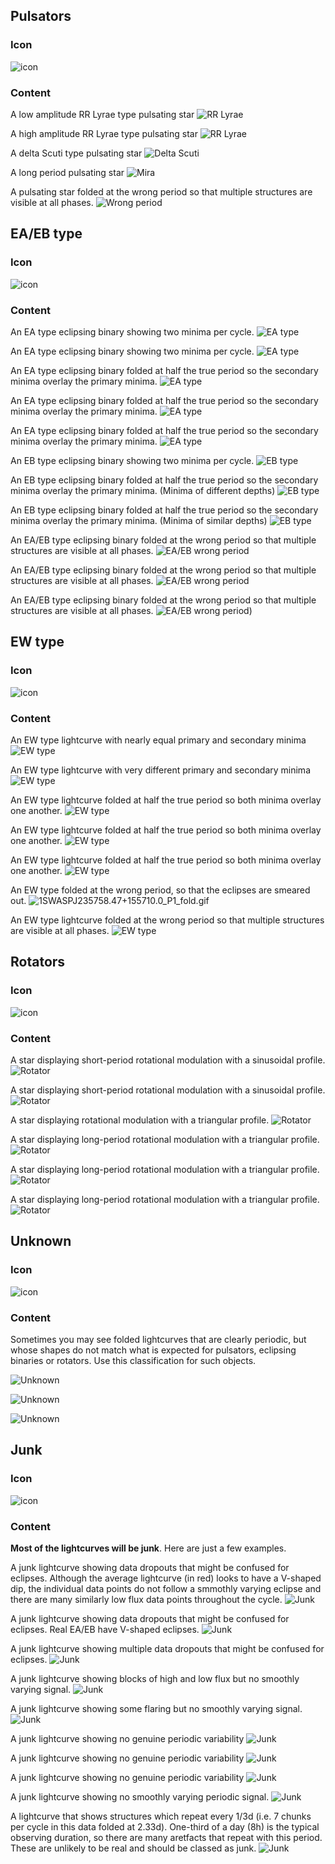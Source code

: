 ## Pulsators

### Icon

![icon](https://panoptes-uploads.zooniverse.org/production/field_guide_attached_image/8f5ad590-5b8f-45b9-9c2e-63622f228f49.gif)

### Content

A low amplitude RR Lyrae type pulsating star
![RR Lyrae](https://panoptes-uploads.zooniverse.org/production/project_attached_image/42a0d5f5-df09-43d4-9a81-4db91b480705.gif)

A high amplitude RR Lyrae type pulsating star
![RR Lyrae](https://panoptes-uploads.zooniverse.org/production/project_attached_image/f3d1665b-4119-4925-ad2c-d786a30ba79d.gif)

A delta Scuti type pulsating star
![Delta Scuti](https://panoptes-uploads.zooniverse.org/production/project_attached_image/f07e972f-20f1-43a1-8a3d-8cd79c7bc331.gif)

A long period pulsating star
![Mira](https://panoptes-uploads.zooniverse.org/production/project_attached_image/f74c2d55-3eeb-4e05-8e3c-232be35f4626.gif)

A pulsating star folded at the wrong period so that multiple structures are visible at all phases.
![Wrong period](https://panoptes-uploads.zooniverse.org/production/project_attached_image/b1b15e76-68fa-45a6-8243-5912af62554f.gif)

## EA/EB type

### Icon

![icon](https://panoptes-uploads.zooniverse.org/production/field_guide_attached_image/0d357e0e-79b1-49f0-bede-220248c2e307.gif)

### Content

An EA type eclipsing binary showing two minima per cycle.
![EA type](https://panoptes-uploads.zooniverse.org/production/project_attached_image/69707b86-c41d-489f-9e68-463f92eace68.gif)

An EA type eclipsing binary showing two minima per cycle.
![EA type](https://panoptes-uploads.zooniverse.org/production/project_attached_image/b5f3ffe4-4472-4378-961b-1bd5c2a8082e.gif)

An EA type eclipsing binary folded at half the true period so the secondary minima overlay the primary minima.
![EA type](https://panoptes-uploads.zooniverse.org/production/project_attached_image/400e030d-b005-4cfb-a931-8f958dda0966.gif)

An EA type eclipsing binary folded at half the true period so the secondary minima overlay the primary minima.
![EA type](https://panoptes-uploads.zooniverse.org/production/project_attached_image/b7dec5f1-9198-466a-ad6d-4be0b624117e.gif)

An EA type eclipsing binary folded at half the true period so the secondary minima overlay the primary minima.
![EA type](https://panoptes-uploads.zooniverse.org/production/project_attached_image/1a9a31ba-a2c2-4786-a189-a5d05f10ef09.gif)

An EB type eclipsing binary showing two minima per cycle.
![EB type](https://panoptes-uploads.zooniverse.org/production/project_attached_image/e0a2cb84-1e26-4920-860d-232c1c0554ed.gif)

An EB type eclipsing binary folded at half the true period so the secondary minima overlay the primary minima. (Minima of different depths)
![EB type](https://panoptes-uploads.zooniverse.org/production/project_attached_image/6eca7cd5-8976-48e3-8c76-931df0fffc9b.gif)

An EB type eclipsing binary folded at half the true period so the secondary minima overlay the primary minima. (Minima of similar depths)
![EB type](https://panoptes-uploads.zooniverse.org/production/project_attached_image/b65ad9e5-4309-4b33-9206-23ba824714e9.gif)

An EA/EB type eclipsing binary folded at the wrong period so that multiple structures are visible at all phases.
![EA/EB wrong period](https://panoptes-uploads.zooniverse.org/production/project_attached_image/f821152d-56aa-4355-9881-f6e2785f8fc2.gif)


An EA/EB type eclipsing binary folded at the wrong period so that multiple structures are visible at all phases.
![EA/EB wrong period](https://panoptes-uploads.zooniverse.org/production/project_attached_image/0e4aa751-1d4b-4519-b540-769acacc7a65.gif)

An EA/EB type eclipsing binary folded at the wrong period so that multiple structures are visible at all phases.
![EA/EB wrong period](https://panoptes-uploads.zooniverse.org/production/project_attached_image/8f1219c8-6dbb-41f5-99f5-d0c8d28824eb.gif))

## EW type

### Icon

![icon](https://panoptes-uploads.zooniverse.org/production/field_guide_attached_image/0db200c6-bc5c-433c-8ea2-6c36b4c08a40.gif)

### Content

An EW type lightcurve with nearly equal primary and secondary minima
![EW type](https://panoptes-uploads.zooniverse.org/production/project_attached_image/b753e9a7-8dee-4acd-8fb9-0c48e92c03a0.gif)

An EW type lightcurve with very different primary and secondary minima
![EW type](https://panoptes-uploads.zooniverse.org/production/project_attached_image/39405708-8a93-4dbf-b200-0dd96d72738e.gif)

An EW type lightcurve folded at half the true period so both minima overlay one another.
![EW type](https://panoptes-uploads.zooniverse.org/production/project_attached_image/60000369-5f52-4d11-98e4-baf01ba87d0e.gif)

An EW type lightcurve folded at half the true period so both minima overlay one another.
![EW type](https://panoptes-uploads.zooniverse.org/production/project_attached_image/52f4da8f-0541-4b98-aa48-c6fbfb3be89c.gif)

An EW type lightcurve folded at half the true period so both minima overlay one another.
![EW type](https://panoptes-uploads.zooniverse.org/production/project_attached_image/78b49a0b-11c6-4f37-9d32-4f3c58dc1521.gif)

An EW type folded at the wrong period, so that the eclipses are smeared out.
![1SWASPJ235758.47+155710.0_P1_fold.gif](https://panoptes-uploads.zooniverse.org/production/project_attached_image/66b0150b-25ed-416f-b50d-3f8145c48818.gif)

An EW type lightcurve folded at the wrong period so that multiple structures are visible at all phases.
![EW type](https://panoptes-uploads.zooniverse.org/production/project_attached_image/d8ed3574-5bcf-4bf7-8d25-be53fbcbe3dd.gif)

## Rotators

### Icon

![icon](https://panoptes-uploads.zooniverse.org/production/field_guide_attached_image/daa2cbda-5536-43ea-8f11-4c9058d44bbe.gif)

### Content

A star displaying short-period rotational modulation with a sinusoidal profile.
![Rotator](https://panoptes-uploads.zooniverse.org/production/project_attached_image/13aee394-f980-4844-bffa-7abf7aee613b.gif)

A star displaying short-period rotational modulation with a sinusoidal profile.
![Rotator](https://panoptes-uploads.zooniverse.org/production/project_attached_image/9ae40460-0d6a-4433-b408-6b63e39af711.gif)

A star displaying rotational modulation with a triangular profile.
![Rotator](https://panoptes-uploads.zooniverse.org/production/project_attached_image/023d1779-b9dc-4a84-baa4-3191e796cb8c.gif)

A star displaying long-period rotational modulation with a triangular profile.
![Rotator](https://panoptes-uploads.zooniverse.org/production/project_attached_image/bf20aad0-c935-417c-ab5b-df423a0a60ef.gif)

A star displaying long-period rotational modulation with a triangular profile.
![Rotator](https://panoptes-uploads.zooniverse.org/production/project_attached_image/ea08403d-8592-49ad-be77-cc2803cce308.gif)

A star displaying long-period rotational modulation with a triangular profile.
![Rotator](https://panoptes-uploads.zooniverse.org/production/project_attached_image/d207a856-f0bf-4736-8251-34d002d583f2.gif)


## Unknown

### Icon

![icon](https://panoptes-uploads.zooniverse.org/production/field_guide_attached_image/e109e06a-29d9-462f-a6a4-a55eacc934c1.gif)

### Content

Sometimes you may see folded lightcurves that are clearly periodic, but whose shapes do not match what is expected for pulsators, eclipsing binaries or rotators. Use this classification for such objects.

![Unknown](https://panoptes-uploads.zooniverse.org/production/project_attached_image/72aa1d96-e4ab-444d-87ff-de0d7ce152b3.gif)

![Unknown](https://panoptes-uploads.zooniverse.org/production/project_attached_image/e9bbd086-2881-45ca-a030-7fd9bad3eaef.gif)

![Unknown](https://panoptes-uploads.zooniverse.org/production/project_attached_image/e631f7a6-2548-4b2e-b15b-c9321d1a492f.gif)

## Junk

### Icon

![icon](https://panoptes-uploads.zooniverse.org/production/field_guide_attached_image/a1712506-d7d0-4aef-9cfc-b125d44d68ea.gif)

### Content

**Most of the lightcurves will be junk**. Here are just a few examples.

A junk lightcurve showing data dropouts that might be confused for eclipses. Although the average lightcurve (in red) looks to have a V-shaped dip, the individual data points do not follow a smmothly varying eclipse and there are many similarly low flux data points throughout the cycle. 
![Junk](https://panoptes-uploads.zooniverse.org/production/project_attached_image/ec6cd37f-6a7e-46bf-b7de-2f3c321c2c31.gif)

A junk lightcurve showing data dropouts that might be confused for eclipses. Real EA/EB have V-shaped eclipses.
![Junk](https://panoptes-uploads.zooniverse.org/production/project_attached_image/2bd071a9-f5e9-4c41-b4ae-a05038e27995.gif)

A junk lightcurve showing multiple data dropouts that might be confused for eclipses.
![Junk](https://panoptes-uploads.zooniverse.org/production/project_attached_image/19d35283-632c-4811-b286-2d5bad71fbe0.gif)

A junk lightcurve showing blocks of high and low flux but no smoothly varying signal.
![Junk](https://panoptes-uploads.zooniverse.org/production/project_attached_image/ddf6ceaa-5c65-4672-99be-27e09317744f.gif)

A junk lightcurve showing some flaring but no smoothly varying signal.
![Junk](https://panoptes-uploads.zooniverse.org/production/project_attached_image/7735827e-9c5b-4946-9d62-bd999438ee2c.gif)

A junk lightcurve showing no genuine periodic variability
![Junk](https://panoptes-uploads.zooniverse.org/production/project_attached_image/b7dc904c-c0f0-4b94-a8e7-08e6f5798800.gif)

A junk lightcurve showing no genuine periodic variability
![Junk](https://panoptes-uploads.zooniverse.org/production/project_attached_image/edeb5241-b988-47ce-b332-2f48dcf3d450.gif)

A junk lightcurve showing no genuine periodic variability
![Junk](https://panoptes-uploads.zooniverse.org/production/project_attached_image/de3da798-a52e-4617-810e-cc75bdf7f240.gif)

A junk lightcurve showing no smoothly varying periodic signal.
![Junk](https://panoptes-uploads.zooniverse.org/production/project_attached_image/e1721b6b-3c6c-4d24-a421-2b70a731174b.gif)

A lightcurve that shows structures which repeat every 1/3d (i.e. 7 chunks per cycle in this data folded at 2.33d). One-third of a day (8h) is the typical observing duration, so there are many aretfacts that repeat with this period. These are unlikely to be real and should be classed as junk.
![Junk](https://panoptes-uploads.zooniverse.org/production/subject_location/7c61c9cb-e173-4e09-ba20-a43028a7282c.gif)

